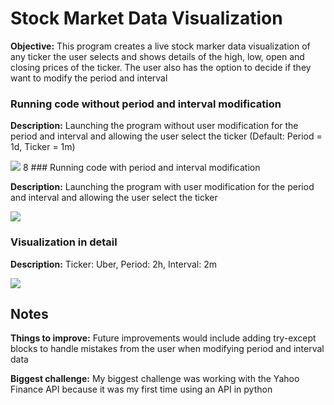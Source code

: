 # Stock Market Data Visualization

**Objective:** This program creates a live stock marker data visualization of any ticker the user selects and shows details of the high, low, open and closing prices of the ticker. The user also has the option to decide if they want to modify the period and interval

### Running code without period and interval modification

**Description:** Launching the program without user modification for the period and interval and allowing the user select the ticker (Default: Period = 1d, Ticker = 1m)

<img src="no_user_modification.gif">
8
### Running code with period and interval modification

**Description:** Launching the program with user modification for the period and interval and allowing the user select the ticker

<img src="user_modification.gif">

### Visualization in detail

**Description:** Ticker: Uber, Period: 2h, Interval: 2m

<img src="visualization.gif">

## Notes
**Things to improve:** Future improvements would include adding try-except blocks to handle mistakes from the user when modifying period and interval data 

**Biggest challenge:** My biggest challenge was working with the Yahoo Finance API because it was my first time using an API in python


